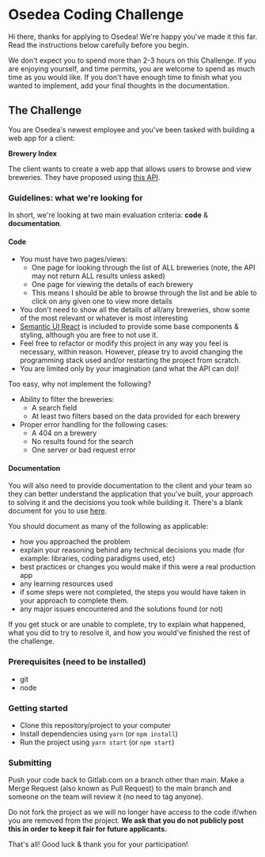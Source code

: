 # Osedea Coding Challenge

Hi there, thanks for applying to Osedea! We're happy you've made it this far. Read the instructions below carefully before you begin.

We don't expect you to spend more than 2-3 hours on this Challenge.
If you are enjoying yourself, and time permits, you are welcome to spend as much time as you would like.
If you don't have enough time to finish what you wanted to implement, add your final thoughts in the documentation.

## The Challenge

You are Osedea's newest employee and you've been tasked with building a web app for a client:

**Brewery Index**

The client wants to create a web app that allows users to browse and view breweries. They have proposed using [this API](https://www.openbrewerydb.org/).

### Guidelines: what we're looking for

In short, we're looking at two main evaluation criteria: **code** & **documentation**.

#### Code

- You must have two pages/views:
    - One page for looking through the list of ALL breweries (note, the API may not return ALL results unless asked)
    - One page for viewing the details of each brewery
    - This means I should be able to browse through the list and be able to click on any given one to view more details
- You don't need to show all the details of all/any breweries, show some of the most relevant or whatever is most interesting
- [Semantic UI React](https://react.semantic-ui.com/) is included to provide some base components & styling, although you are free to not use it.
- Feel free to refactor or modify this project in any way you feel is necessary, within reason. However, please try to avoid changing the programming stack used and/or restarting the project from scratch.
- You are limited only by your imagination (and what the API can do)!

Too easy, why not implement the following?
- Ability to filter the breweries:
    - A search field
    - At least two filters based on the data provided for each brewery
- Proper error handling for the following cases:
    - A 404 on a brewery
    - No results found for the search
    - One server or bad request error

#### Documentation

You will also need to provide documentation to the client and your team so they can better understand the application that you've built, your approach to solving it and the decisions you took while building it. There's a blank document for you to use [here](./docs/Submission.md).

You should document as many of the following as applicable:
- how you approached the problem
- explain your reasoning behind any technical decisions you made (for example: libraries, coding paradigms used, etc)
- best practices or changes you would make if this were a real production app
- any learning resources used
- if some steps were not completed, the steps you would have taken in your approach to complete them.
- any major issues encountered and the solutions found (or not)

If you get stuck or are unable to complete, try to explain what happened, what you did to try to resolve it, and how you would've finished the rest of the challenge.

### Prerequisites (need to be installed)

  - git
  - node

### Getting started

  - Clone this repository/project to your computer
  - Install dependencies using `yarn` (or `npm install`)
  - Run the project using `yarn start` (or `npm start`)

### Submitting

Push your code back to Gitlab.com on a branch other than main. Make a Merge Request (also known as Pull Request) to the main branch and someone on the team will review it (no need to tag anyone).

Do not fork the project as we will no longer have access to the code if/when you are removed from the project. **We ask that you do not publicly post this in order to keep it fair for future applicants.**

That's all! Good luck & thank you for your participation!
